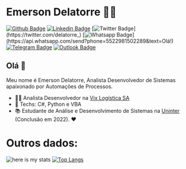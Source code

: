 # Emerson Delatorre :man_technologist:

[![Github Badge](https://img.shields.io/badge/-Github-000?style=flat-square&logo=Github&logoColor=white&link=https://github.com/delatorrea)](https://github.com/DelatorreA)
[![Linkedin Badge](https://img.shields.io/badge/-LinkedIn-blue?style=flat-square&logo=Linkedin&logoColor=white&link=https://www.linkedin.com/in/delatorrea/)](https://www.linkedin.com/in/delatorrea/)
[![Twitter Badge](https://img.shields.io/badge/-Twitter-1ca0f1?style=flat-square&labelColor=1ca0f1&logo=twitter&logoColor=white&link=https://twitter.com/delatorre_)](https://twitter.com/delatorre_)
[![Whatsapp Badge](https://img.shields.io/badge/-Whatsapp-4CA143?style=flat-square&labelColor=4CA143&logo=whatsapp&logoColor=white&link=https://api.whatsapp.com/send?phone=5522981502289&text=Olá!)](https://api.whatsapp.com/send?phone=5522981502289&text=Olá!)
[![Telegram Badge](https://img.shields.io/badge/-Telegram-1ca0f1?style=flat-square&labelColor=1ca0f1&logo=telegram&logoColor=white&link=https://t.me/delatorrea)](https://t.me/delatorrea)
[![Outlook Badge](https://img.shields.io/badge/-Microsoft-blue?style=flat-square&logo=Microsoft&logoColor=white&link=mailto:emerson@delatorre.dev)](mailto:emerson@delatorre.dev)


## Olá 👋

Meu nome é Emerson Delatorre, Analista Desenvolvedor de Sistemas apaixonado por Automações de Processos.

- :office_worker: Analista Desenvolvedor na [Vix Logística SA](http://vix.com.br)
- :blue_heart: Techs: C#, Python e VBA
- :books: Estudante de Análise e Desenvolvimento de Sistemas na [Uninter](https://www.uninter.com/) (Conclusão em 2022). :heart:


# Outros dados:

![here is my stats](https://github-readme-stats.vercel.app/api?username=delatorrea&show_icons=true&hide_border=true)  [![Top Langs](https://github-readme-stats.vercel.app/api/top-langs/?username=delatorrea&layout=compact)](https://github.com/delatorrea/github-readme-stats)

